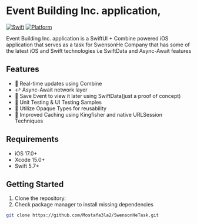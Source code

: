 # Event Building Inc. application,

[![Swift](https://img.shields.io/badge/Swift-5.9-orange.svg)](https://swift.org/)
[![Platform](https://img.shields.io/badge/Platform-iOS-blue.svg)](https://developer.apple.com/ios/)

Event Building Inc. application is a SwiftUI + Combine powered iOS application that serves as a task for SwensonHe Company that has some of the latest iOS and Swift technologies i.e SwiftData and Async-Await features

## Features

- 🔄 Real-time updates using Combine
- ↩️ Async-Await network layer
- 🔖 Save Event to view it later using SwiftData(just a proof of concept)
- 🐞 Unit Testing & UI Testing Samples
- 🔄 Utilize Opaque Types for reusability
- 💾 Improved Caching using Kingfisher and native URLSession Techniques

## Requirements

- iOS 17.0+
- Xcode 15.0+
- Swift 5.7+

## Getting Started

1. Clone the repository:
2. Check package manager to install missing dependencies 

```bash
git clone https://github.com/Mostafa3la2/SwensonHeTask.git
